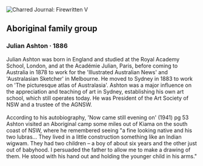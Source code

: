 <div class="artwork-of-the-day">
  <div class="container">
    <div class="img-wrapper">
      <img
        src="https://uploads4.wikiart.org/images/julian-ashton/aboriginal-family-group-1886.jpg!Large.jpg"
        alt="Charred Journal: Firewritten V" />
    </div>
    <div class="artwork-detail">
      <div class="artwork-origin"> 
        <h2 class="artwork-name">Aboriginal family group</h2>
        <h3 class="artist">
          Julian Ashton
                    ·  1886
        </h3>
      </div>
      <p class="description">
        <span class="artwork-description-text ng-binding" ng-bind-html="viewModel.ArtworkOfTheDay.Description | unsafe">Julian Ashton was born in England and studied at the Royal Academy School, London, and at the Académie Julian, Paris, before coming to Australia in 1878 to work for the 'Illustrated Australian News' and 'Australasian Sketcher' in Melbourne. He moved to Sydney in 1883 to work on 'The picturesque atlas of Australasia'. Ashton was a major influence on the appreciation and teaching of art in Sydney, establishing his own art school, which still operates today. He was President of the Art Society of NSW and a trustee of the AGNSW.
<br>
<br>According to his autobiography, 'Now came still evening on' (1941) pg 53 Ashton visited an Aboriginal camp some miles out of Kiama on the south coast of NSW, where he remembered seeing "a fine looking native and his two lubras… They lived in a little construction something like an Indian wigwam. They had two children – a boy of about six years and the other just out of babyhood. I persuaded the father to allow me to make a drawing of them. He stood with his hand out and holding the younger child in his arms."</span>
                        <div class="text-shadow-container" ng-show="showShadow" style=""></div>
      </p>
    </div>
  </div>

</div>
